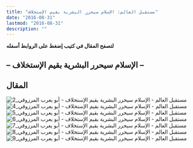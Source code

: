 ```yaml
---
title: "مستقبل العالم: الإسلام سيحرر البشرية بقيم الإستخلاف"
date: "2016-08-31"
lastmod: "2016-08-31"
description: ""
---
```

**لتصفح المقال في كتيب إضغط على الروابط أسفله**

## **– الإسلام سيحرر البشرية بقيم الإستخلاف –**

## المقال

![مستقبل العالم - الإسلام سيحرر البشرية بقيم الإستخلاف - أبو يعرب المرزوقي_2](https://abouyaarebmarzouki.wordpress.com/wp-content/uploads/2016/08/d985d8b3d8aad982d8a8d984-d8a7d984d8b9d8a7d984d985-d8a7d984d8a5d8b3d984d8a7d985-d8b3d98ad8add8b1d8b1-d8a7d984d8a8d8b4d8b1d98ad8a9-d8a8.png?w=648) ![مستقبل العالم - الإسلام سيحرر البشرية بقيم الإستخلاف - أبو يعرب المرزوقي_4](https://abouyaarebmarzouki.wordpress.com/wp-content/uploads/2016/08/d985d8b3d8aad982d8a8d984-d8a7d984d8b9d8a7d984d985-d8a7d984d8a5d8b3d984d8a7d985-d8b3d98ad8add8b1d8b1-d8a7d984d8a8d8b4d8b1d98ad8a9-d8a81.png?w=648) ![مستقبل العالم - الإسلام سيحرر البشرية بقيم الإستخلاف - أبو يعرب المرزوقي_5](https://abouyaarebmarzouki.wordpress.com/wp-content/uploads/2016/08/d985d8b3d8aad982d8a8d984-d8a7d984d8b9d8a7d984d985-d8a7d984d8a5d8b3d984d8a7d985-d8b3d98ad8add8b1d8b1-d8a7d984d8a8d8b4d8b1d98ad8a9-d8a82.png?w=648) ![مستقبل العالم - الإسلام سيحرر البشرية بقيم الإستخلاف - أبو يعرب المرزوقي_6](https://abouyaarebmarzouki.wordpress.com/wp-content/uploads/2016/08/d985d8b3d8aad982d8a8d984-d8a7d984d8b9d8a7d984d985-d8a7d984d8a5d8b3d984d8a7d985-d8b3d98ad8add8b1d8b1-d8a7d984d8a8d8b4d8b1d98ad8a9-d8a83.png?w=648) ![مستقبل العالم - الإسلام سيحرر البشرية بقيم الإستخلاف - أبو يعرب المرزوقي_7](https://abouyaarebmarzouki.wordpress.com/wp-content/uploads/2016/08/d985d8b3d8aad982d8a8d984-d8a7d984d8b9d8a7d984d985-d8a7d984d8a5d8b3d984d8a7d985-d8b3d98ad8add8b1d8b1-d8a7d984d8a8d8b4d8b1d98ad8a9-d8a84.png?w=648) ![مستقبل العالم - الإسلام سيحرر البشرية بقيم الإستخلاف - أبو يعرب المرزوقي_8](https://abouyaarebmarzouki.wordpress.com/wp-content/uploads/2016/08/d985d8b3d8aad982d8a8d984-d8a7d984d8b9d8a7d984d985-d8a7d984d8a5d8b3d984d8a7d985-d8b3d98ad8add8b1d8b1-d8a7d984d8a8d8b4d8b1d98ad8a9-d8a85.png?w=648) ![مستقبل العالم - الإسلام سيحرر البشرية بقيم الإستخلاف - أبو يعرب المرزوقي_9](https://abouyaarebmarzouki.wordpress.com/wp-content/uploads/2016/08/d985d8b3d8aad982d8a8d984-d8a7d984d8b9d8a7d984d985-d8a7d984d8a5d8b3d984d8a7d985-d8b3d98ad8add8b1d8b1-d8a7d984d8a8d8b4d8b1d98ad8a9-d8a86.png?w=648)

###